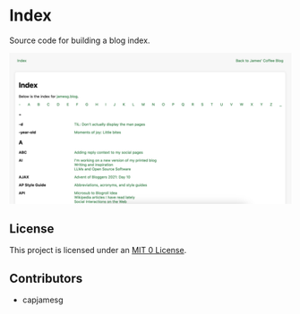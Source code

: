 # Index

Source code for building a blog index.

![A screenshot of the index](index.png)

## License

This project is licensed under an [MIT 0 License](LICENSE).

## Contributors

- capjamesg